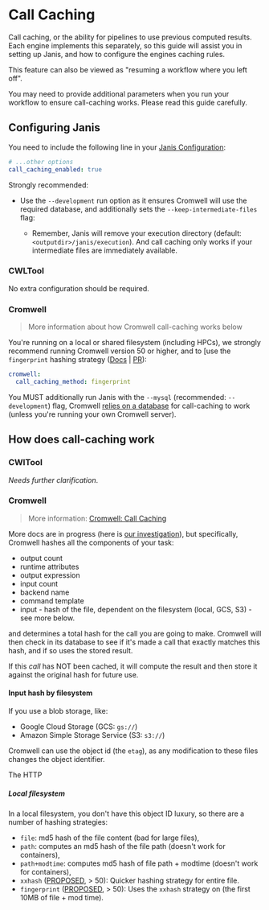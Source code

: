 # Call Caching

Call caching, or the ability for pipelines to use previous computed results. Each engine implements this separately, so this guide will assist you in setting up Janis, and how to configure the engines caching rules.

This feature can also be viewed as "resuming a workflow where you left off".

You may need to provide additional parameters when you run your workflow to ensure call-caching works. Please read this guide carefully.


## Configuring Janis

You need to include the following line in your [Janis Configuration](https://janis.readthedocs.io/en/latest/references/configuration.html#other-janis-options):

```yaml
# ...other options
call_caching_enabled: true
```

Strongly recommended:

- Use the `--development` run option as it ensures Cromwell will use the required database, and additionally sets the `--keep-intermediate-files` flag:

    - Remember, Janis will remove your execution directory (default: `<outputdir>/janis/execution`). And call caching only works if your intermediate files are immediately available. 

### CWLTool

No extra configuration should be required.

### Cromwell

> More information about how Cromwell call-caching works below

You're running on a local or shared filesystem (including HPCs), we strongly recommend running Cromwell version 50 or higher, and to [use the `fingerprint` hashing strategy ([Docs](https://cromwell.readthedocs.io/en/stable/Configuring/#local-filesystem-options) | [PR](https://github.com/broadinstitute/cromwell/pull/5450)):

```yaml
cromwell:
  call_caching_method: fingerprint
```

You MUST additionally run Janis with the `--mysql` (recommended: `--development`) flag, Cromwell [relies on a database](https://cromwell.readthedocs.io/en/stable/tutorials/PersistentServer/) for call-caching to work (unless you're running your own Cromwell server).

## How does call-caching work

### CWlTool

_Needs further clarification_.

### Cromwell


> More information: [Cromwell: Call Caching](https://cromwell.readthedocs.io/en/stable/cromwell_features/CallCaching/)

More docs are in progress (here is [our investigation](https://github.com/broadinstitute/cromwell/issues/5346)), but specifically, Cromwell hashes all the components of your task:

- output count
- runtime attributes
- output expression
- input count
- backend name
- command template
- input - hash of the file, dependent on the filesystem (local, GCS, S3) - see more below.

and determines a total hash for the call you are going to make. Cromwell will then check in its database to see if it's made a call that exactly matches this hash, and if so uses the stored result.

If this _call_ has NOT been cached, it will compute the result and then store it against the original hash for future use.


#### Input hash by filesystem

If you use a blob storage, like:

- Google Cloud Storage (GCS: `gs://`)
- Amazon Simple Storage Service (S3: `s3://`)

Cromwell can use the object id (the `etag`), as any modification to these files changes the object identifier.

The HTTP 

##### Local filesystem

In a local filesystem, you don't have this object ID luxury, so there are a number of hashing strategies:

- `file`: md5 hash of the file content (bad for large files),
- `path`: computes an md5 hash of the file path (doesn't work for containers),
- `path+modtime`: computes md5 hash of file path + modtime (doesn't work for containers),
- `xxhash` ([PROPOSED](https://github.com/broadinstitute/cromwell/pull/5450), > 50): Quicker hashing strategy for entire file. 
- `fingerprint` ([PROPOSED](https://github.com/broadinstitute/cromwell/pull/5450), > 50): Uses the `xxhash` strategy on (the first 10MB of file + mod time).

